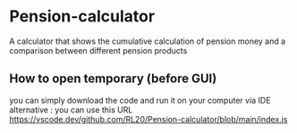# Pension-calculator

A calculator that shows the cumulative calculation of pension money and a comparison between different pension products

## How to open temporary (before GUI)

you can simply download the code and run it on your computer via IDE
alternative : you can use this URL
https://vscode.dev/github.com/RL20/Pension-calculator/blob/main/index.js
